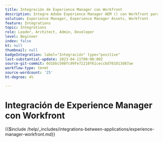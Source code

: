 ```yaml
---
title: Integración de Experience Manager con Workfront
description: Integre Adobe Experience Manager AEM () con Workfront para optimizar sus operaciones de marketing.
solution: Experience Manager, Experience Manager Assets, Workfront
feature: Integrations
topic: Integrations
role: Leader, Architect, Admin, Developer
level: Beginner
index: false
kt: null
thumbnail: null
badgeIntegration: label="Integración" type="positive"
last-substantial-update: 2023-04-11T00:00:00Z
source-git-commit: 0d1bbc508fc99fe72210f61ceccbd701013d87ae
workflow-type: tm+mt
source-wordcount: '25'
ht-degree: 4%

---
```



# Integración de Experience Manager con Workfront

{{$include /help/_includes/integrations-between-applications/experience-manager-workfront.md}}
